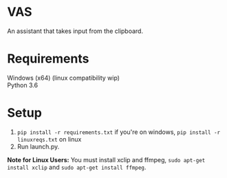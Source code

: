 # VAS
An assistant that takes input from the clipboard.  
  
# Requirements  
Windows (x64) (linux compatibility wip)  
Python 3.6  
  
# Setup  
1. `pip install -r requirements.txt` if you're on windows, `pip install -r linuxreqs.txt` on linux
2. Run launch.py.

**Note for Linux Users:** You must install xclip and ffmpeg, `sudo apt-get install xclip` and `sudo apt-get install ffmpeg`.